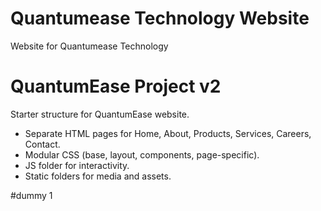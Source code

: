 # Quantumease Technology Website
Website for Quantumease Technology

# QuantumEase Project v2

Starter structure for QuantumEase website.

- Separate HTML pages for Home, About, Products, Services, Careers, Contact.
- Modular CSS (base, layout, components, page-specific).
- JS folder for interactivity.
- Static folders for media and assets.




#dummy 1